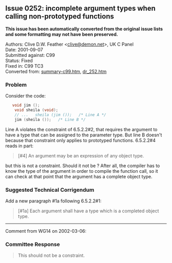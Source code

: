 ## Issue 0252: incomplete argument types when calling non-prototyped functions

**This issue has been automatically converted from the original issue lists and some formatting may not have been preserved.**

Authors: Clive D.W. Feather \<clive@demon.net\>, UK C Panel  
Date: 2001-09-07  
Submitted against: C99  
Status: Fixed  
Fixed in: C99 TC3  
Converted from: [summary-c99.htm](https://www.open-std.org/jtc1/sc22/wg14/www/docs/summary-c99.htm), [dr_252.htm](https://www.open-std.org/jtc1/sc22/wg14/www/docs/dr_252.htm)

### Problem

Consider the code:

```c
   void jim ();
    void sheila (void);
    // ...   sheila (jim ());   /* Line A */
    jim (sheila ());   /* Line B */
```

Line A violates the constraint of 6.5.2.2#2, that requires the argument to have
a type that can be assigned to the parameter type. But line B doesn't because
that constraint only applies to prototyped functions. 6.5.2.2#4 reads in part:

> \[#4] An argument may be an expression of any object type.

but this is not a constraint. Should it not be ? After all, the compiler has to
know the type of the argument in order to compile the function call, so it can
check at that point that the argument has a complete object type.

### Suggested Technical Corrigendum

Add a new paragraph #1a following 6.5.2.2#1:

> \[#1a] Each argument shall have a type which is a completed object type.

---

Comment from WG14 on 2002-03-06:

### Committee Response

> This should not be a constraint.
